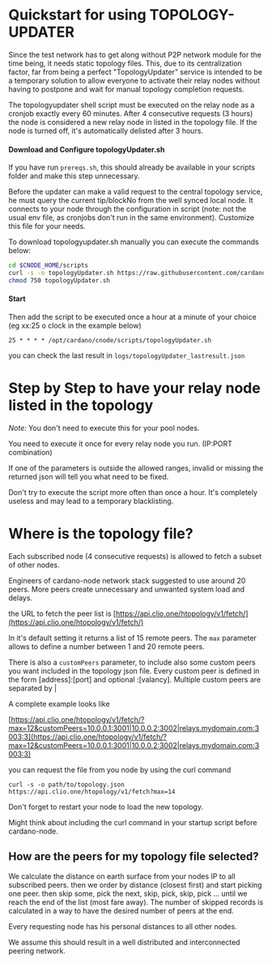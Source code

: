 # Quickstart for using TOPOLOGY-UPDATER
Since the test network has to get along without P2P network module for the time being, it needs static topology files. This, due to its centralization factor, far from being a perfect "TopologyUpdater" service is intended to be a temporary solution to allow everyone to activate their relay nodes without having to postpone and wait for manual topology completion requests.

The topologyupdater shell script must be executed on the relay node as a cronjob exactly every 60 minutes. After 4 consecutive requests (3 hours) the node is considered a new relay node in listed in the topology file. If the node is turned off, it's automatically delisted after 3 hours.

#### Download and Configure topologyUpdater.sh

If you have run `prereqs.sh`, this should already be available in your scripts folder and make this step unnecessary. 

Before the updater can make a valid request to the central topology service, he must query the current tip/blockNo from the well synced local node. It connects to your node through the configuration in script (note: not the usual env file, as cronjobs don't run in the same environment). Customize this file for your needs.  


To download topologyupdater.sh manually you can execute the commands below:
``` bash
cd $CNODE_HOME/scripts
curl -s -o topologyUpdater.sh https://raw.githubusercontent.com/cardano-community/guild-operators/master/scripts/cnode-helper-scripts/topologyUpdater.sh
chmod 750 topologyUpdater.sh
```

#### Start
Then add the script to be executed once a hour at a minute of your choice (eg xx:25 o clock in the example below)

```
25 * * * * /opt/cardano/cnode/scripts/topologyUpdater.sh
```

you can check the last result in `logs/topologyUpdater_lastresult.json`


# Step by Step to have your relay node listed in the topology

*Note:* You don't need to execute this for your pool nodes. 

You need to execute it once for every relay node you run. (IP:PORT combination)

If one of the parameters is outside the allowed ranges, invalid or missing the returned json will tell you what need to be fixed.

Don't try to execute the script more often than once a hour. It's completely useless and may lead to a temporary blacklisting.


# Where is the topology file?

Each subscribed node (4 consecutive requests) is allowed to fetch a subset of other nodes. 

Engineers of cardano-node network stack suggested to use around 20 peers. More peers create unnecessary and unwanted system load and delays.

the URL to fetch the peer list is [https://api.clio.one/htopology/v1/fetch/](https://api.clio.one/htopology/v1/fetch/)

In it's default setting it returns a list of 15 remote peers. The `max` parameter allows to define a number between 1 and 20 remote peers.

There is also a `customPeers` parameter, to include also some custom peers you want included in the topology json file.  Every custom peer is defined in the form [address]:[port] and optional :[valancy]. Multiple custom peers are separated by | 

A complete example looks like

[https://api.clio.one/htopology/v1/fetch/?max=12&customPeers=10.0.0.1:3001|10.0.0.2:3002|relays.mydomain.com:3003:3](https://api.clio.one/htopology/v1/fetch/?max=12&customPeers=10.0.0.1:3001|10.0.0.2:3002|relays.mydomain.com:3003:3)

you can request the file from you node by using the curl command

```
curl -s -o path/to/topology.json https://api.clio.one/htopology/v1/fetch?max=14
```

Don't forget to restart your node to load the new topology. 

Might think about including the curl command in your startup script before cardano-node.

## How are the peers for my topology file selected?

We calculate the distance on earth surface from your nodes IP to all subscribed peers. then we order by distance (closest first) and start picking one peer. then skip some, pick the next, skip, pick, skip, pick ... until we reach the end of the list (most fare away). The number of skipped records is calculated in a way to have the desired number of peers at the end.

Every requesting node has his personal distances to all other nodes. 

We assume this should result in a well distributed and interconnected peering network.




